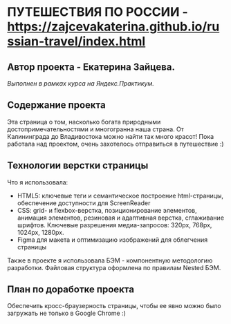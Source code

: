 # ПУТЕШЕСТВИЯ ПО РОССИИ - https://zajcevakaterina.github.io/russian-travel/index.html
## Автор проекта - Екатерина Зайцева.
*Выполнен в рамках курса на Яндекс.Практикум.*

## Содержание проекта
Эта страница о том, насколько богата природными достопримечательностями и многогранна наша страна.
От Калининграда до Владивостока можно найти так много красот! Пока работала над проектом, очень захотелось отправиться в путешествие :)

## Технологии верстки страницы
Что я использовала:
* HTML5: ключевые теги и семантическое построение html-страницы, обеспечение доступности для ScreenReader
* CSS: grid- и flexbox-верстка, позиционирование элементов, анимация элементов, резиновая и адаптивная верстка, сглаживание шрифтов. Ключевые разрешения медиа-запросов: 320px, 768px, 1024px, 1280px.
* Figma для макета и оптимизацию изображений для облегчения страницы

Также в проекте я использовала БЭМ - компонентную методологию разработки. Файловая структура оформлена по правилам Nested БЭМ.

## План по доработке проекта
Обеспечить кросс-браузерность страницы, чтобы ее явно можно было загружать не только в Google Chrome :)
